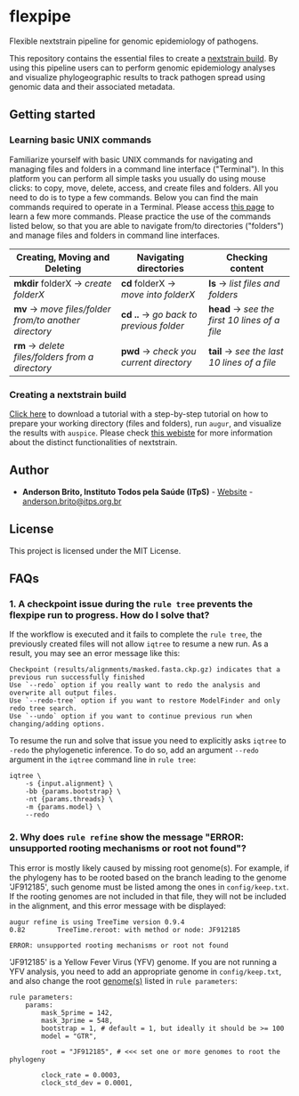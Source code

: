 # flexpipe
Flexible nextstrain pipeline for genomic epidemiology of pathogens.

This repository contains the essential files to create a [nextstrain build](https://nextstrain.org/). By using this pipeline users can to perform genomic epidemiology analyses and visualize phylogeographic results to track pathogen spread using genomic data and their associated metadata.


## Getting started
<!--- 
### For Windows users

Native Linux and Mac Users are all set, and can move on to step #2. Windows users, however, must install a Linux subsystem before being able to install nextstrain. Visit [this website](https://docs.nextstrain.org/en/latest/install.html) and follow its step-by-step guide about how to [setup Linux on Windows](https://docs.microsoft.com/en-us/windows/wsl/install-win10) (please choose 'Ubuntu 18.04 LTS or superior versions'), and how to launch Linux and [create a user account and password](https://learn.microsoft.com/en-us/shows/one-dev-minute/how-do-i-configure-a-wsl-distro-to-launch-in-the-home-directory-in-windows-terminal--one-dev-questio) using command line.
-->
### Learning basic UNIX commands

Familiarize yourself with basic UNIX commands for navigating and managing files and folders in a command line interface ("Terminal"). In this platform you can perform all simple tasks you usually do using mouse clicks: to copy, move, delete, access, and create files and folders. All you need to do is to type a few commands. Below you can find the main commands required to operate in a Terminal. Please access [this page](https://commons.wikimedia.org/wiki/File:Unix_command_cheatsheet.pdf) to learn a few more commands. Please practice the use of the commands listed below, so that you are able to navigate from/to directories ("folders") and manage files and folders in command line interfaces.

Creating, Moving and Deleting | Navigating directories | Checking content
------------ | ------------- | -------------
**mkdir** folderX → *create folderX* | **cd** folderX → *move into folderX* | **ls** → *list files and folders*
**mv** → *move files/folder from/to another directory* | **cd ..** → *go back to previous folder* | **head** → *see the first 10 lines of a file*
**rm** → *delete files/folders from a directory* | **pwd** → *check you current directory* | **tail** → *see the last 10 lines of a file*

<!--- 
### Installing nextstrain

If you need to install nexstrain in your computer, please [click here](https://github.com/InstitutoTodosPelaSaude/flexpipe/blob/master/nextstrain_installation.pdf) to download the guidelines to install it. That document provides instructions on how to install `augur` (bioinformatics pipeline) and `auspice` (visualization tool). For more information about the installation process, visit this [nextstrain page](https://docs.nextstrain.org/en/latest/install.html).
-->

### Creating a nextstrain build
[Click here](https://github.com/InstitutoTodosPelaSaude/flexpipe/blob/master/nextstrain_tutorial.pdf) to download a tutorial with a step-by-step tutorial on how to prepare your working directory (files and folders), run `augur`, and visualize the results with `auspice`. Please check [this webiste](https://neherlab.org/201910_RIVM_nextstrain.html) for more information about the distinct functionalities of nextstrain.

## Author

* **Anderson Brito, Instituto Todos pela Saúde (ITpS)** - [Website](https://www.itps.org.br/membros) - anderson.brito@itps.org.br

## License

This project is licensed under the MIT License.


## FAQs


### 1. A checkpoint issue during the `rule tree` prevents the flexpipe run to progress. How do I solve that?

If the workflow is executed and it fails to complete the `rule tree`, the previously created files will not allow `iqtree` to resume a new run. As a result, you may see an error message like this:

```
Checkpoint (results/alignments/masked.fasta.ckp.gz) indicates that a previous run successfully finished
Use `--redo` option if you really want to redo the analysis and overwrite all output files.
Use `--redo-tree` option if you want to restore ModelFinder and only redo tree search.
Use `--undo` option if you want to continue previous run when changing/adding options.
```

To resume the run and solve that issue you need to explicitly asks `iqtree` to `-redo` the phylogenetic inference. To do so, add an argument `--redo` argument in the `iqtree` command line in `rule tree`:

```
iqtree \
	-s {input.alignment} \
	-bb {params.bootstrap} \
	-nt {params.threads} \
	-m {params.model} \
	--redo
```

### 2. Why does `rule refine` show the message "ERROR: unsupported rooting mechanisms or root not found"?

This error is mostly likely caused by missing root genome(s). For example, if the phylogeny has to be rooted based on the branch leading to the genome 'JF912185', such genome must be listed among the ones in `config/keep.txt`. If the rooting genomes are not included in that file, they will not be included in the alignment, and this error message with be displayed:

```
augur refine is using TreeTime version 0.9.4
0.82        TreeTime.reroot: with method or node: JF912185

ERROR: unsupported rooting mechanisms or root not found
```

'JF912185' is a Yellow Fever Virus (YFV) genome. If you are not running a YFV analysis, you need to add an appropriate genome in `config/keep.txt`, and also change the root [genome(s)](https://github.com/InstitutoTodosPelaSaude/flexpipe/blob/main/Snakefile#L39) listed in `rule parameters`:

```
rule parameters:
	params:
		mask_5prime = 142,
		mask_3prime = 548,
		bootstrap = 1, # default = 1, but ideally it should be >= 100
		model = "GTR",
		
		root = "JF912185", # <<< set one or more genomes to root the phylogeny
		
		clock_rate = 0.0003,
		clock_std_dev = 0.0001,
```
